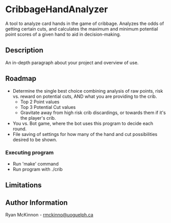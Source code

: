 # CribbageHandAnalyzer
A tool to analyze card hands in the game of cribbage. Analyzes the odds of getting certain cuts, and calculates the maximum and minimum potential point scores of a given hand to aid in decision-making.

## Description
An in-depth paragraph about your project and overview of use.

## Roadmap
 - Determine the single best choice combining analysis of raw points, risk vs. reward on potential cuts, AND what you are providing to the crib.
    - Top 2 Point values
    - Top 3 Potential Cut values
    - Gravitate away from high risk crib discardings, or towards them if it's the player's crib.
 - You vs. Bot game, where the bot uses this program to decide each round.
 - File saving of settings for how many of the hand and cut possibilities desired to be shown.

### Executing program
* Run 'make' command
* Run program with ./crib

## Limitations

## Author Information
Ryan McKinnon - rmckinno@uoguelph.ca
